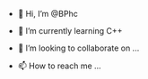 - 👋 Hi, I’m @BPhc

- 🌱 I’m currently learning C++
- 💞️ I’m looking to collaborate on ...
- 📫 How to reach me ...

<!---
BPhcHenry/BPhcHenry is a ✨ special ✨ repository because its `README.md` (this file) appears on your GitHub profile.
You can click the Preview link to take a look at your changes.
--->
